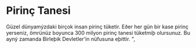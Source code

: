# Pirinç Tanesi

Güzel dünyamýzdaki birçok insan pirinç tüketir. Eðer her gün bir kase pirinç
yerseniz, ömrünüz boyunca 300 milyon pirinç tanesi tüketmiþ olursunuz. Bu ayný
zamanda Birleþik Devletler’in nüfusuna eþittir. ",
